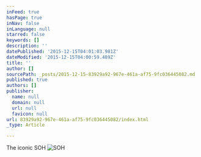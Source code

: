 ```yaml
---
inFeed: true
hasPage: true
inNav: false
inLanguage: null
starred: false
keywords: []
description: ''
datePublished: '2015-12-15T04:01:03.981Z'
dateModified: '2015-12-15T04:00:59.489Z'
title: ''
author: []
sourcePath: _posts/2015-12-15-83929a92-967e-461a-af75-9fc036445082.md
published: true
authors: []
publisher:
  name: null
  domain: null
  url: null
  favicon: null
url: 83929a92-967e-461a-af75-9fc036445082/index.html
_type: Article

---
```

The iconic SOH
![SOH](https://s3-us-west-2.amazonaws.com/the-grid-img/p/ccd02c2566ab56f00410ec41dc856975204546d3.jpg)